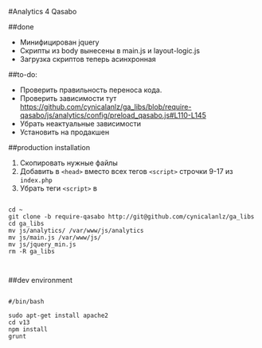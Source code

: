 #Analytics 4 Qasabo


##done

+ Минифицирован jquery
+ Скрипты из body вынесены в main.js и layout-logic.js
+ Загрузка скриптов теперь асинхронная

##to-do:

+ Проверить правильность переноса кода.
+ Проверить зависимости тут https://github.com/cynicalanlz/ga_libs/blob/require-qasabo/js/analytics/config/preload_qasabo.js#L110-L145
+ Убрать неактуальные зависимости
+ Установить на продакшен

##production installation

1. Скопировать нужные файлы
2. Добавить в ```<head>``` вместо всех тегов ```<script>``` строчки 9-17 из ```index.php```
3. Убрать теги ```<script>``` в <body>

```

cd ~
git clone -b require-qasabo http://git@github.com/cynicalanlz/ga_libs
cd ga_libs
mv js/analytics/ /var/www/js/analytics
mv js/main.js /var/www/js/
mv js/jquery_min.js
rm -R ga_libs

 
```



##dev environment

```

#/bin/bash

sudo apt-get install apache2
cd v13 
npm install
grunt

```

